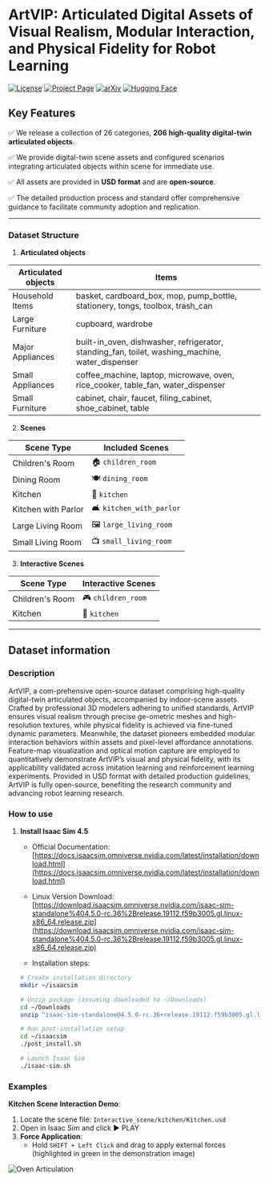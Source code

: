 # ArtVIP: Articulated Digital Assets of Visual Realism, Modular Interaction, and Physical Fidelity for Robot Learning

[![License](https://img.shields.io/badge/License-Apache_2.0-yellow.svg)](https://opensource.org/licenses/Apache-2.0)
[![Project Page](https://img.shields.io/badge/Project%20Page-ArtVIP-blue.svg)](https://x-humanoid-artvip.github.io/)
[![arXiv](https://badgen.net/badge/icon/arXiv?icon=awesome&label&color=red&style=flat-square)](https://arxiv.org/abs/2506.04941)
[![Hugging Face](https://img.shields.io/badge/Hugging_Face-ArtVIP-000000.svg)](https://huggingface.co/datasets/x-humanoid-robomind/ArtVIP)

## Key Features

✅ We release a collection of 26 categories, **206 high-quality digital-twin articulated objects**.

✅ We provide digital-twin scene assets and configured scenarios integrating articulated objects within scene for immediate use.

✅ All assets are provided in **USD format** and are **open-source**.

✅ The detailed production process and standard offer comprehensive guidance to facilitate community adoption and replication.


---

### Dataset Structure

1. **Articulated objects**

| Articulated objects              | Items                                                                 |
|-----------------------|-----------------------------------------------------------------------|
| Household Items    | basket, cardboard_box, mop, pump_bottle, stationery, tongs, toolbox, trash_can |
| Large Furniture    | cupboard, wardrobe                                                   |
| Major Appliances   | built-in_oven, dishwasher, refrigerator, standing_fan, toilet, washing_machine, water_dispenser |
| Small Appliances   | coffee_machine, laptop, microwave, oven, rice_cooker, table_fan, water_dispenser |
| Small Furniture    | cabinet, chair, faucet, filing_cabinet, shoe_cabinet, table          |


2. **Scenes**

| Scene Type          | Included Scenes                                                                 |
|---------------------|---------------------------------------------------------------------------------|
| Children's Room     | 🏠 `children_room`                                                              |
| Dining Room         | 🍽️ `dining_room`                                                                |
| Kitchen             | 🔪 `kitchen`                                                                    |
| Kitchen with Parlor | 🛋️ `kitchen_with_parlor`                                                        |
| Large Living Room   | 🖼️ `large_living_room`                                                          |
| Small Living Room   | 📺 `small_living_room`                                                          |

3. **Interactive Scenes**

| Scene Type     | Interactive Scenes                              |
|---------------------|-------------------------------------------------|
| Children's Room     | 🎮 `children_room`                               |
| Kitchen             | 🔪 `kitchen`


---



## Dataset information

### Description

ArtVIP, a com-prehensive open-source dataset comprising high-quality digital-twin articulated objects, accompanied by indoor-scene assets. Crafted by professional 3D modelers adhering to unified standards, ArtVIP ensures visual realism through precise ge-ometric meshes and high-resolution textures, while physical fidelity is achieved via fine-tuned dynamic parameters. Meanwhile, the dataset pioneers embedded modular interaction behaviors within assets and pixel-level affordance annotations. Feature-map visualization and optical motion capture are employed to quantitatively demonstrate ArtVIP’s visual and physical fidelity, with its applicability validated across imitation learning and reinforcement learning experiments. Provided in USD format with detailed production guidelines, ArtVIP is fully open-source, benefiting the research community and advancing robot learning research.

### How to use
1. **Install Isaac Sim 4.5**
    - Official Documentation: [https://docs.isaacsim.omniverse.nvidia.com/latest/installation/download.html](https://docs.isaacsim.omniverse.nvidia.com/latest/installation/download.html)

    - Linux Version Download: [https://download.isaacsim.omniverse.nvidia.com/isaac-sim-standalone%404.5.0-rc.36%2Brelease.19112.f59b3005.gl.linux-x86_64.release.zip](https://download.isaacsim.omniverse.nvidia.com/isaac-sim-standalone%404.5.0-rc.36%2Brelease.19112.f59b3005.gl.linux-x86_64.release.zip)

    - Installation steps:
   ```bash
   # Create installation directory
   mkdir ~/isaacsim
   
   # Unzip package (assuming downloaded to ~/Downloads)
   cd ~/Downloads
   unzip "isaac-sim-standalone@4.5.0-rc.36+release.19112.f59b3005.gl.linux-x86_64.release.zip" -d ~/isaacsim
   
   # Run post-installation setup
   cd ~/isaacsim
   ./post_install.sh
   
   # Launch Isaac Sim
   ./isaac-sim.sh
### Examples

**Kitchen Scene Interaction Demo**:
1. Locate the scene file: `Interactive_scene/kitchen/Kitchen.usd`
2. Open in Isaac Sim and click ▶️ PLAY
3. **Force Application**:
    - Hold `SHIFT + Left Click` and drag to apply external forces (highlighted in green in the demonstration image)

![Oven Articulation](./static/images/open_oven.png)

